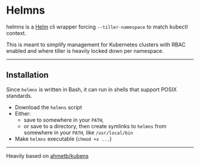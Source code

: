 # Helmns

helmns is a [Helm](http://helm.sh) cli wrapper forcing `--tiller-namespace` to match kubectl context.

This is meant to simplify management for Kubernetes clusters with RBAC enabled and where tiller is heavily locked down per namespace.

-----

## Installation

Since `helmns` is written in Bash, it can run in shells that support POSIX standards.

- Download the `helmns` script
- Either:
  - save to somewhere in your `PATH`,
  - or save to a directory, then create symlinks to `helmns` from somewhere in your `PATH`, like `/usr/local/bin`
- Make `helmns` executable (`chmod +x ...`)

-----

Heavily based on [ahmetb/kubens](https://github.com/ahmetb/kubectx)
